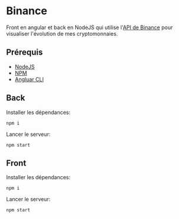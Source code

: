 # Binance
Front en angular et back en NodeJS qui utilise l'[API de Binance](https://binance-docs.github.io/apidocs/spot/en/#introduction) pour visualiser l'évolution de mes cryptomonnaies.

## Prérequis

- [NodeJS](https://nodejs.org/en/)
- [NPM](https://www.npmjs.com/get-npm)
- [Angluar CLI](https://cli.angular.io/)

## Back

Installer les dépendances:
```
npm i
```

Lancer le serveur:
```
npm start
```

## Front

Installer les dépendances:
```
npm i
```

Lancer le serveur:
```
npm start
```


